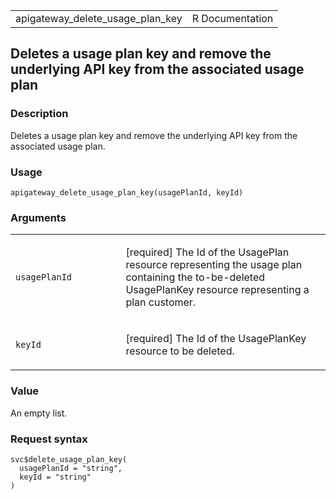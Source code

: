<table style="width: 100%;">
<tbody>
<tr class="odd">
<td>apigateway_delete_usage_plan_key</td>
<td style="text-align: right;">R Documentation</td>
</tr>
</tbody>
</table>

## Deletes a usage plan key and remove the underlying API key from the associated usage plan

### Description

Deletes a usage plan key and remove the underlying API key from the
associated usage plan.

### Usage

    apigateway_delete_usage_plan_key(usagePlanId, keyId)

### Arguments

<table>
<colgroup>
<col style="width: 35%" />
<col style="width: 65%" />
</colgroup>
<tbody>
<tr class="odd">
<td><code
id="apigateway_delete_usage_plan_key_:_usagePlanId">usagePlanId</code></td>
<td><p>[required] The Id of the UsagePlan resource representing the
usage plan containing the to-be-deleted UsagePlanKey resource
representing a plan customer.</p></td>
</tr>
<tr class="even">
<td><code
id="apigateway_delete_usage_plan_key_:_keyId">keyId</code></td>
<td><p>[required] The Id of the UsagePlanKey resource to be
deleted.</p></td>
</tr>
</tbody>
</table>

### Value

An empty list.

### Request syntax

    svc$delete_usage_plan_key(
      usagePlanId = "string",
      keyId = "string"
    )
